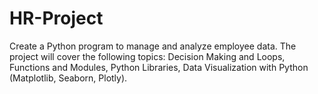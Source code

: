 # HR-Project
Create a Python program to manage and analyze employee data. The  project will cover the following topics: Decision Making and Loops, Functions and Modules, Python Libraries, Data  Visualization with Python (Matplotlib, Seaborn, Plotly). 
